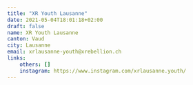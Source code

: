 ```yaml
---
title: "XR Youth Lausanne"
date: 2021-05-04T18:01:18+02:00
draft: false
name: XR Youth Lausanne
canton: Vaud
city: Lausanne
email: xrlausanne-youth@xrebellion.ch 
links:
    others: []
    instagram: https://www.instagram.com/xrlausanne.youth/
---
```


